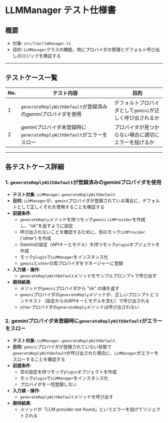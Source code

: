 # LLMManager テスト仕様書

## 概要
- 対象: `src/llm/llmManager.ts`
- 目的: `LLMManager`クラスの機能、特にプロバイダの管理とデフォルト呼び出しのロジックを検証する

---

## テストケース一覧

| No. | テスト内容                                        | 目的                                                     |
|-----|---------------------------------------------------|----------------------------------------------------------|
| 1   | `generateReplyWithDefault`が登録済みのgeminiプロバイダを使用 | デフォルトプロバイダとして`gemini`が正しく呼び出されるか |
| 2   | geminiプロバイダ未登録時に`generateReplyWithDefault`がエラーをスロー | プロバイダが見つからない場合に適切にエラーを投げるか     |

---

## 各テストケース詳細

### 1. `generateReplyWithDefault`が登録済みのgeminiプロバイダを使用
- **テスト対象**: `LLMManager.generateReplyWithDefault`
- **目的**: `LLMManager`が、`gemini`プロバイダが登録されている場合に、デフォルトとして正しくそれを使用することを検証する
- **前提条件**:
  - `generateReply`メソッドを持つモック`gemini` `LLMProvider`を作成し、"ok"を返すように設定
  - 呼び出されないことを確認するために、別のモック`LLMProvider` ('other') を作成
  - Geminiの設定（APIキーとモデル）を持つモック`plugin`オブジェクトを作成
  - モック`plugin`で`LLMManager`をインスタンス化
  - `gemini`と`other`の両プロバイダをマネージャーに登録
- **入力値・操作**:
  - `generateReplyWithDefault`メソッドをサンプルプロンプトで呼び出す
- **期待結果**:
  - メソッドが`gemini`プロバイダから "ok" の値を返す
  - `gemini`プロバイダの`generateReply`メソッドが、正しいプロンプトとコンテキスト（設定からのAPIキーとモデルを含む）で呼び出される
  - `other`プロバイダの`generateReply`メソッドは呼び出されない

### 2. geminiプロバイダ未登録時に`generateReplyWithDefault`がエラーをスロー
- **テスト対象**: `LLMManager.generateReplyWithDefault`
- **目的**: `gemini`プロバイダが登録されていない状態で`generateReplyWithDefault`が呼び出された場合に、`LLMManager`がエラーをスローすることを確認する
- **前提条件**:
  - 空の設定を持つモック`plugin`オブジェクトを作成
  - モック`plugin`で`LLMManager`をインスタンス化
  - プロバイダを一切登録しない
- **入力値・操作**:
  - `generateReplyWithDefault`メソッドを呼び出す
- **期待結果**:
  - メソッドが「LLM provider not found」というエラーを投げてリジェクトされる 